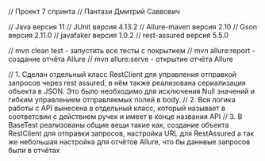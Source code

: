 // Проект 7 спринта
// Пантази Дмитрий Саввович

// Java версия 11
// JUnit версия 4.13.2
// Allure-maven версия 2.10
// Gson версия 2.11.0
// javafaker версия 1.0.2
// rest-assured версия 5.5.0


// mvn clean test - запустить все тесты с покрытием
// mvn allure:report - создание отчёта Allure
// mvn allure:serve - открытие отчёта Allure

// 1. Сделан отдельный класс RestClient для управления отправкой запросов через rest assured, в нём также
реализована сериализация объекта в JSON. Это было необходимо для исключения Null значений и гибким управлением
отправляемых полей в body.
// 2. Вся логика работы с API вынесена в отдельный класс, который называет в соответсвии с действием ручек и
имеет в конце названия API
// 3. В BaseTest реализованы общие вещи такие как, создание объекта RestClient для отправки запросов, настройка
URL для RestAssured а так же небольшая настройка для отчётов Allure, что бы даннвые запросов были в отчётах